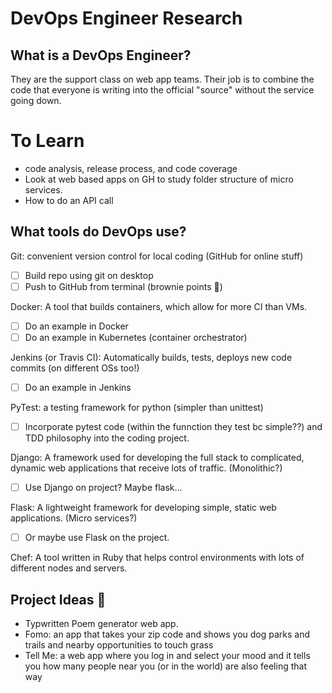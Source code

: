 # DevOps Engineer Research

## What is a DevOps Engineer?

They are the support class on web app teams. Their job is to combine the code that everyone is writing into the official "source" without the service going down. 



# To Learn

* code analysis, release process, and code coverage
* Look at web based apps on GH to study folder structure of micro services.
* How to do an API call


## What tools do DevOps use?

Git: convenient version control for local coding (GitHub for online stuff)
- [ ] Build repo using git on desktop
- [ ] Push to GitHub from terminal (brownie points 🍰)

Docker: A tool that builds containers, which allow for more CI than VMs. 
- [ ] Do an example in Docker
- [ ] Do an example in Kubernetes (container orchestrator)

Jenkins (or Travis CI): Automatically builds, tests, deploys new code commits (on different OSs too!)
- [ ] Do an example in Jenkins

PyTest: a testing framework for python (simpler than unittest)
- [ ] Incorporate pytest code (within the funnction they test bc simple??) and TDD philosophy into the coding project.

Django: A framework used for developing the full stack to complicated, dynamic web applications that receive lots of traffic. (Monolithic?)
- [ ] Use Django on project? Maybe flask…

Flask: A lightweight framework for developing simple, static web applications. (Micro services?)
- [ ] Or maybe use Flask on the project. 

Chef: A tool written in Ruby that helps control environments with lots of different nodes and servers. 

## Project Ideas 🤖
* Typwritten Poem generator web app. 
* Fomo: an app that takes your zip code and shows you dog parks and trails and nearby opportunities to touch grass
* Tell Me: a web app where you log in and select your mood and it tells you how many people near you (or in the world) are also feeling that way



